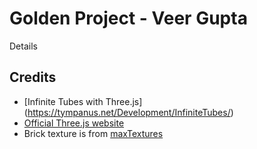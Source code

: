 # Golden Project - Veer Gupta

Details




## Credits
- [Infinite Tubes with Three.js] (https://tympanus.net/Development/InfiniteTubes/)
- [Official Three.js website](https://threejs.org/)
- Brick texture is from [maxTextures](http://www.mb3d.co.uk/mb3d/Stone_and_Rock_Seamless_and_Tileable_High_Res_Textures.html)






